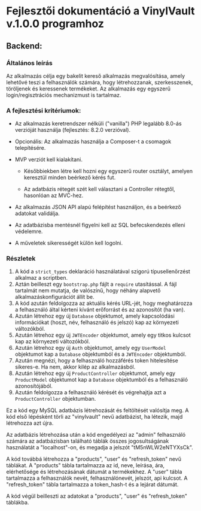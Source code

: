 # Fejlesztői dokumentáció a VinylVault v.1.0.0 programhoz

## Backend:

### Általános leírás

Az alkalmazás célja egy bakelit kereső alkalmazás megvalósítása, amely lehetővé teszi a felhasználók számára, hogy létrehozzanak, szerkesszenek, töröljenek és keressenek termékeket. Az alkalmazás egy egyszerű login/regisztrációs mechanizmust is tartalmaz.

### A fejlesztési kritériumok:

- Az alkalmazás keretrendszer nélküli ("vanilla") PHP legalább 8.0-ás verzióját használja (fejlesztés: 8.2.0 verzióval).
- Opcionális: Az alkalmazás használja a Composer-t a csomagok telepítésére.
- MVP verziót kell kialakítani.

  - Későbbiekben létre kell hozni egy egyszerű router osztályt, amelyen keresztül minden beérkező kérés fut.

  - Az adatbázis rétegét szét kell választani a Controller rétegtől, hasonlóan az MVC-hez.

- Az alkalmazás JSON API alapú felépítést használjon, és a beérkező adatokat validálja.
- Az adatbázisba mentésnél figyelni kell az SQL befecskendezés elleni védelemre.
- A műveletek sikerességét külön kell logolni.

### Részletek

1.  A kód a `strict_types` deklaráció használatával szigorú típusellenőrzést alkalmaz a scriptben.
2.  Aztán beilleszt egy `bootstrap.php` fájlt a `require` utasítással. A fájl tartalmát nem mutatja, de valószínű, hogy néhány alapvető alkalmazáskonfigurációt állít be.
3.  A kód azután feldolgozza az aktuális kérés URL-jét, hogy meghatározza a felhasználó által kérteni kívánt erőforrást és az azonosítót (ha van).
4.  Azután létrehoz egy új `Database` objektumot, amely kapcsolódási információkat (hoszt, név, felhasználó és jelszó) kap az környezeti változókból.
5.  Azután létrehoz egy új `JWTEncoder` objektumot, amely egy titkos kulcsot kap az környezeti változókból.
6.  Azután létrehoz egy új `Auth` objektumot, amely egy `UserModel` objektumot kap a `Database` objektumból és a `JWTEncoder` objektumból.
7.  Azután megnézi, hogy a felhasználó hozzáférés token hitelesítése sikeres-e. Ha nem, akkor kilép az alkalmazásból.
8.  Azután létrehoz egy új `ProductController` objektumot, amely egy `ProductModel` objektumot kap a `Database` objektumból és a felhasználó azonosítójából.
9.  Azután feldolgozza a felhasználó kérését és végrehajtja azt a `ProductController` objektumban.

Ez a kód egy MySQL adatbázis létrehozását és feltöltését valósítja meg. A kód első lépésként törli az "vinylvault" nevű adatbázist, ha létezik, majd létrehozza azt újra.

Az adatbázis létrehozása után a kód engedélyezi az "admin" felhasználó számára az adatbázisban található táblák összes jogosultságának használatát a "localhost"-on, és megadja a jelszót "tM5nWLW2eNTYXsCk".

A kód továbbá létrehozza a "products", "user" és "refresh_token" nevű táblákat. A "products" tábla tartalmazza az id, neve, leírása, ára, elérhetősége és létrehozásának dátumát a termékekhez. A "user" tábla tartalmazza a felhasználók nevét, felhasználónevét, jelszót, api kulcsot. A "refresh_token" tábla tartalmazza a token_hash-t és a lejárat dátumát.

A kód végül beilleszti az adatokat a "products", "user" és "refresh_token" táblákba.
